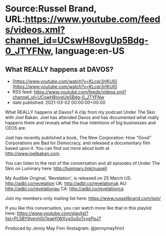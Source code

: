 # Source:Russel Brand, URL:https://www.youtube.com/feeds/videos.xml?channel_id=UCswH8ovgUp5Bdg-0_JTYFNw, language:en-US

## What REALLY happens at DAVOS?
 - [https://www.youtube.com/watch?v=KLcpr3rIKU0](https://www.youtube.com/watch?v=KLcpr3rIKU0)
 - RSS feed: https://www.youtube.com/feeds/videos.xml?channel_id=UCswH8ovgUp5Bdg-0_JTYFNw
 - date published: 2021-03-02 00:00:00+00:00

What REALLY happens at Davos? A clip from my podcast Under The Skin with Joel Bakan. 
Joel has attended Davos and has documented what really happens there and reveals what the true intentions of big businesses and CEOS are.

Joel has recently published a book, The New Corporation: How “Good” Corporations are Bad for Democracy, and released a documentary film based upon it. You can find out more about both at http://www.joelbakan.com. 

You can listen to the rest of the conversation and all episodes of Under The Skin on Luminary here:
http://luminary.link/russell

My Audible Original, ‘Revelation', is released on 25 March
US: http://adbl.co/revelation
UK: http://adbl.co/revelationuk
AU: http://adbl.co/revelationau
CA: http://adbl.co/revelationca

Join my members-only mailing list here: https://www.russellbrand.com/join/

If you like this conversation, you can watch more like that in this playlist here: https://www.youtube.com/playlist?list=PL5BY9veyhGt7eapYiWXyxGuSxTcysPpJ7

Produced by Jenny May Finn (Instagram: @jennymayfinn)

